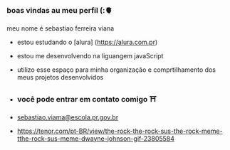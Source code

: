 ### boas vindas au meu perfil (:🫀

meu nome é sebastiao ferreira viana

- estou estudando o [alura] (https://alura.com.pr)
- estou me desenvolvendo na liguangem javaScript
- utilizo  esse espaço para minha organização e comprtilhamento dos meus projetos desenvolvidos

- ### você pode entrar em contato comigo ⛩️
- sebastiao.viama@escola.pr.gov.br

- https://tenor.com/pt-BR/view/the-rock-the-rock-sus-the-rock-meme-tthe-rock-sus-meme-dwayne-johnson-gif-23805584
